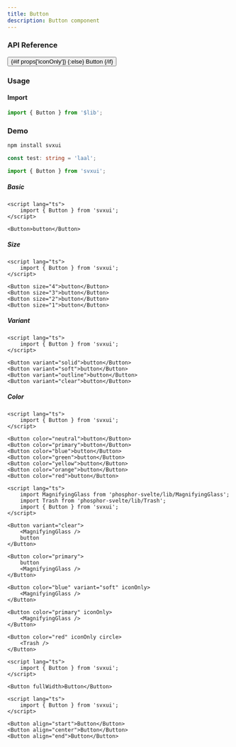 ```yaml
---
title: Button
description: Button component
---
```


<script lang="ts">
    import {Button} from '$lib';
    import {docButtonPropsDefs} from '$lib/components/Button/Button.props';
    import ApiReference from '$lib-doc/components/ApiReference.svelte';
    import Playground from '$lib-doc/components/Playground.svelte';
    import MagnifyingGlass from 'phosphor-svelte/lib/MagnifyingGlass';

    let props = {}
</script>

### API Reference

<ApiReference data={docButtonPropsDefs}></ApiReference>

<Playground bind:props schema={docButtonPropsDefs}>
<Button {...props} slot="component">
{#if props['iconOnly']}
<MagnifyingGlass />
{:else}
Button
{/if}
</Button>
</Playground>

### Usage

#### Import

```typescript example
import { Button } from '$lib';
```



### Demo

```bash example
npm install svxui
```

```typescript
const test: string = 'laal';
```

```typescript example
import { Button } from 'svxui';
```

##### Basic
```svelte example
<script lang="ts">
    import { Button } from 'svxui';
</script>

<Button>button</Button>
```

##### Size
```svelte example hideScript
<script lang="ts">
    import { Button } from 'svxui';
</script>

<Button size="4">button</Button>
<Button size="3">button</Button>
<Button size="2">button</Button>
<Button size="1">button</Button>
```

##### Variant
```svelte example hideScript
<script lang="ts">
    import { Button } from 'svxui';
</script>

<Button variant="solid">button</Button>
<Button variant="soft">button</Button>
<Button variant="outline">button</Button>
<Button variant="clear">button</Button>
```

##### Color
```svelte example hideScript
<script lang="ts">
    import { Button } from 'svxui';
</script>

<Button color="neutral">button</Button>
<Button color="primary">button</Button>
<Button color="blue">button</Button>
<Button color="green">button</Button>
<Button color="yellow">button</Button>
<Button color="orange">button</Button>
<Button color="red">button</Button>
```

```svelte example hideScript
<script lang="ts">
    import MagnifyingGlass from 'phosphor-svelte/lib/MagnifyingGlass';
    import Trash from 'phosphor-svelte/lib/Trash';
    import { Button } from 'svxui';
</script>

<Button variant="clear">
    <MagnifyingGlass />
    button
</Button>

<Button color="primary">
    button
    <MagnifyingGlass />
</Button>

<Button color="blue" variant="soft" iconOnly>
    <MagnifyingGlass />
</Button>

<Button color="primary" iconOnly>
    <MagnifyingGlass />
</Button>

<Button color="red" iconOnly circle>
    <Trash />
</Button>
```

```svelte example hideScript
<script lang="ts">
    import { Button } from 'svxui';
</script>

<Button fullWidth>Button</Button>
```

```svelte example hideScript column
<script lang="ts">
    import { Button } from 'svxui';
</script>

<Button align="start">Button</Button>
<Button align="center">Button</Button>
<Button align="end">Button</Button>
```

